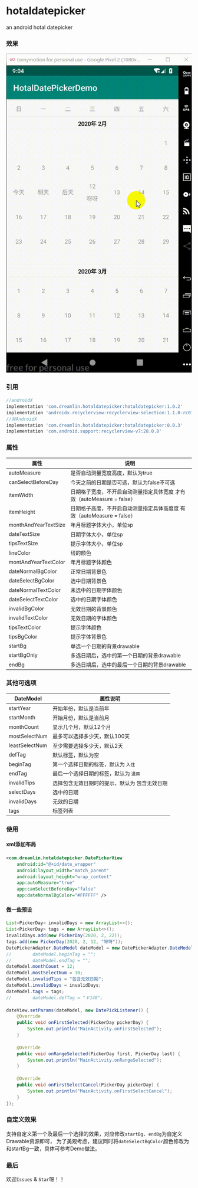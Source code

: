 # hotaldatepicker
an android hotal datepicker

### 效果

![](./capture/datepicker.gif)

### 引用

```groovy
//androidX 
implementation 'com.dreamlin.hotaldatepicker:hotaldatepicker:1.0.2'
implementation 'androidx.recyclerview:recyclerview-selection:1.1.0-rc01'
//非AndroidX
implementation 'com.dreamlin.hotaldatepicker:hotaldatepicker:0.0.3'
implementation 'com.android.support:recyclerview-v7:28.0.0'

```

### 属性

| 属性                 | 说明                                                         |
| -------------------- | ------------------------------------------------------------ |
| autoMeasure          | 是否自动测量宽度高度，默认为true                             |
| canSelectBeforeDay   | 今天之前的日期是否可选，默认为false不可选                    |
| itemWidth            | 日期格子宽度，不开启自动测量指定具体宽度 才有效（autoMeasure = false） |
| itemHeight           | 日期格子高度，不开启自动测量指定具体高度度 有效（autoMeasure = false） |
| monthAndYearTextSize | 年月标题字体大小，单位sp                                     |
| dateTextSize         | 日期字体大小，单位sp                                         |
| tipsTextSize         | 提示字体大小，单位sp                                         |
| lineColor            | 线的颜色                                                     |
| montAndYearTextColor | 年月标题字体颜色                                             |
| dateNormalBgColor    | 正常日期背景色                                               |
| dateSelectBgColor    | 选中日期背景色                                               |
| dateNormalTextColor  | 未选中的日期字体颜色                                         |
| dateSelectTextColor  | 选中的日期字体颜色                                           |
| invalidBgColor       | 无效日期的背景颜色                                           |
| invalidTextColor     | 无效日期的字体颜色                                           |
| tipsTextColor        | 提示字体颜色                                                 |
| tipsBgColor          | 提示字体背景色                                               |
| startBg              | 单选一个日期的背景drawable                                   |
| startBgOnly          | 多选日期后，选中的第一个日期的背景drawable                   |
| endBg                | 多选日期后，选中的最后一个日期的背景drawable                 |



### 其他可选项

| DateModel      | 属性说明                                      |
| -------------- | --------------------------------------------- |
| startYear      | 开始年份，默认是当前年                        |
| startMonth     | 开始月份，默认是当前月                        |
| monthCount     | 显示几个月，默认12个月                        |
| mostSelectNum  | 最多可以选择多少天，默认100天                 |
| leastSelectNum | 至少需要选择多少天，默认2天                   |
| defTag         | 默认标签，默认为空                            |
| beginTag       | 第一个选择日期的标签，默认为 `入住`           |
| endTag         | 最后一个选择日期的标签，默认为 `退房`         |
| invalidTips    | 选择包含无效日期时的提示，默认为 包含无效日期 |
| selectDays     | 选中的日期                                    |
| invalidDays    | 无效的日期                                    |
| tags           | 标签列表                                      |

### 使用

#### xml添加布局

```xml
<com.dreamlin.hotaldatepicker.DatePickerView
    android:id="@+id/date_wrapper"
    android:layout_width="match_parent"
    android:layout_height="wrap_content"
    app:autoMeasure="true"
    app:canSelectBeforeDay="false"
    app:dateNormalBgColor="#FFFFFF" />
```

#### 做一些预设

```java
List<PickerDay> invalidDays = new ArrayList<>();
List<PickerDay> tags = new ArrayList<>();
invalidDays.add(new PickerDay(2020, 2, 22));
tags.add(new PickerDay(2020, 2, 12, "呀呀"));
DatePickerAdapter.DateModel dateModel = new DatePickerAdapter.DateModel();
//        dateModel.beginTag = "";
//        dateModel.endTag = "";
dateModel.monthCount = 12;
dateModel.mostSelectNum = 10;
dateModel.invalidTips = "包含无效日期";
dateModel.invalidDays = invalidDays;
dateModel.tags = tags;
//        dateModel.defTag = "￥148";

dateView.setParams(dateModel, new DatePickListener() {
    @Override
    public void onFirstSelected(PickerDay pickerDay) {
        System.out.println("MainActivity.onFirstSelected");
    }

    @Override
    public void onRangeSelected(PickerDay first, PickerDay last) {
        System.out.println("MainActivity.onRangeSelected");
    }

    @Override
    public void onFirstSelectCancel(PickerDay pickerDay) {
        System.out.println("MainActivity.onFirstSelectCancel");
    }
});
```

### 自定义效果

支持自定义第一个及最后一个选择的效果，对应修改`startBg`、`endBg`为自定义Drawable资源即可， 为了美观考虑，建议同时将`dateSelectBgColor`颜色修改为和startBg一致，具体可参考Demo做法。

### 最后

欢迎`Issues` & `Star`呀！！

